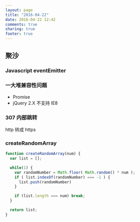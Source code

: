 ```yaml
---
layout: page
title: "2016-04-22"
date: 2016-04-22 12:42
comments: true
sharing: true
footer: true
---
```


## 聚沙

### Javascript eventEmitter



### 一大堆兼容性问题

* Promise
* jQuery 2.X 不支持 IE8


### 307 内部跳转

http 转成 https


### createRandomArray

```js
function createRandomArray(num) {
  var list = [];

  while(1) {
    var randomNumber = Math.floor( Math.random() * num );
    if ( list.indexOf(randomNumber) === -1 ) {
      list.push(randomNumber)
    }

    if (list.length === num) break;
  }

  return list;
}
```

